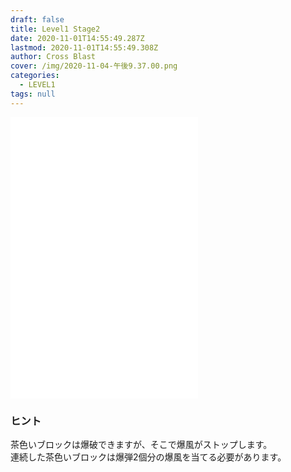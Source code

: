 ```yaml
---
draft: false
title: Level1 Stage2
date: 2020-11-01T14:55:49.287Z
lastmod: 2020-11-01T14:55:49.308Z
author: Cross Blast
cover: /img/2020-11-04-午後9.37.00.png
categories:
  - LEVEL1
tags: null
---
```

<p><iframe id="wordsearch" style="height: 450px;" src="//wordsearch-components.pottiri.tech/#/blast/20201104002152409/ja" frameborder="0" scrolling="no" allowfullscreen=""></iframe></p>

### ヒント

茶色いブロックは爆破できますが、そこで爆風がストップします。\
連続した茶色いブロックは爆弾2個分の爆風を当てる必要があります。